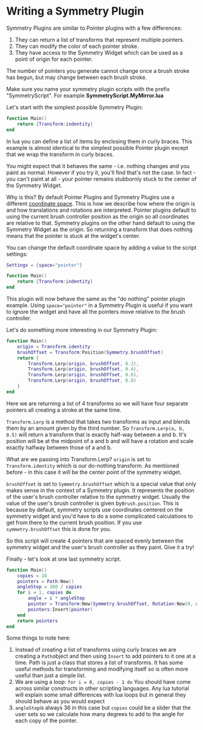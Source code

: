 # Writing a Symmetry Plugin

Symmetry Plugins are similar to Pointer plugins with a few differences:

1. They can return a list of transforms that represent multiple pointers.
2. They can modify the color of each pointer stroke.
3. They have access to the Symmetry Widget which can be used as a point of origin for each pointer.

The number of pointers you generate cannot change once a brush stroke has begun, but may change between each brush stroke.

Make sure you name your symmetry plugin scripts with the prefix "SymmetryScript". For example **SymmetryScript.MyMirror.lua**

Let's start with the simplest possible Symmetry Plugin:

```lua
function Main()
    return {Transform:indentity}
end
```

In lua you can define a list of items by enclosing them in curly braces. This example is almost identical to the simplest possible Pointer plugin except that we wrap the transform in curly braces.&#x20;

You might expect that it behaves the same - i.e. nothing changes and you paint as normal. However if you try it, you'll find that's not the case. In fact - you can't paint at all - your pointer remains stubbornly stuck to the center of the Symmetry Widget.

Why is this? By default Pointer Plugins and Symmetry Plugins use a different [coordinate space](./#coordinate-spaces). This is how we describe how where the origin is and how translations and rotations are interpreted. Pointer plugins default to using the current brush controller position as the origin so all coordinates are relative to that. Symmetry plugins on the other hand default to using the Symmetry Widget as the origin. So returning a transform that does nothing means that the pointer is stuck at the widget's center.

You can change the default coordinate space by adding a value to the script settings:

```lua
Settings = {space="pointer"}

function Main()
    return {Transform:indentity}
end
```

This plugin will now behave the same as the "do nothing" pointer plugin example. Using `space="pointer"` in a Symmetry Plugin is useful if you want to ignore the widget and have all the pointers move relative to the brush controller.

Let's do something more interesting in our Symmetry Plugin:



```lua
function Main()
    origin = Transform.identity
    brushOffset = Transform:Position(Symmetry.brushOffset)
    return {
        Transform.Lerp(origin, brushOffset, 0.2),
        Transform.Lerp(origin, brushOffset, 0.4),
        Transform.Lerp(origin, brushOffset, 0.6),
        Transform.Lerp(origin, brushOffset, 0.8)
    }
end
```

Here we are returning a list of 4 transforms so we will have four separate pointers all creating a stroke at the same time.

`Transform.Lerp` is a method that takes two transforms as input and blends them by an amount given by the third number. So `Transform.Lerp(a, b, 0.5)` will return a transform that is exactly half-way between a and b. It's position will be at the midpoint of a and b and will have a rotation and scale exactly halfway between those of a and b.

What are we passing into Transform.Lerp? `origin` is set to `Transform.identity` which is our do-nothing transform. As mentioned before - in this case it will be the center point of the symmetry widget.

`brushOffset` is set to `Symmetry.brushOffset` which is a special value that only makes sense in the context of a Symmetry plugin. It represents the position of the user's brush controller relative to the symmetry widget. Usually the value of the user's brush controller is given by`Brush.position`. This is because by default, symmetry scripts use coordinates centered on the symmetry widget and you'd have to do a some complicated calculations to get from there to the current brush position. If you use `symmetry.brushOffset` this is done for you.

So this script will create 4 pointers that are spaced evenly between the symmetry widget and the user's brush controller as they paint. Give it a try!

Finally - let's look at one last symmetry script.

```lua
function Main()
    copies = 10
    pointers = Path:New()
    angleStep = 360 / copies 
    for i = 1, copies do
        angle = i * angleStep
        pointer = Transform:New(Symmetry.brushOffset, Rotation:New(0, angle, 0))
        pointers:Insert(pointer)
    end
    return pointers
end
```

Some things to note here:

1. Instead of creating a list of transforms using curly braces we are creating a `Path`object and then using `Insert` to add pointers to it one at a time. Path is just a class that stores a list of transforms. It has some useful methods for transforming and modifying itself so is often more useful than just a simple list.
2. We are using a loop: `for i = 0, copies - 1 do` You should have come across similar constructs in other scripting languages. Any lua tutorial will explain some small differences with lua loops but in general they should behave as you would expect
3. `angleStep`is always 36 in this case but `copies` could be a slider that the user sets so we calculate how many degrees to add to the angle for each copy of the pointer.
